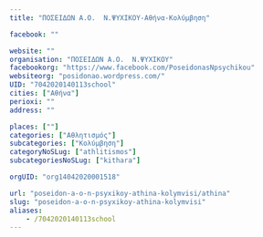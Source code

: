 ```yaml
---
title: "ΠΟΣΕΙΔΩΝ Α.Ο.  Ν.ΨΥΧΙΚΟΥ-Αθήνα-Κολύμβηση"

facebook: ""

website: ""
organisation: "ΠΟΣΕΙΔΩΝ Α.Ο.  Ν.ΨΥΧΙΚΟΥ"
facebookorg: "https://www.facebook.com/PoseidonasNpsychikou"
websiteorg: "posidonao.wordpress.com/"
UID: "7042020140113school"
cities: ["Αθήνα"]
perioxi: ""
address: ""

places: [""]
categories: ["Αθλητισμός"]
subcategories: ["Κολύμβηση"]
categoryNoSLug: ["athlitismos"]
subcategoriesNoSLug: ["kithara"]

orgUID: "org14042020001518"

url: "poseidon-a-o-n-psyxikoy-athina-kolymvisi/athina"
slug: "poseidon-a-o-n-psyxikoy-athina-kolymvisi"
aliases:
    - /7042020140113school
---
```





